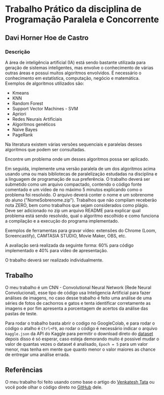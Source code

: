 # Trabalho Prático da disciplina de Programação Paralela e Concorrente
## Davi Horner Hoe de Castro
### Descrição
A área de inteligência artificial (IA) está sendo bastante utilizada para geração de sistemas inteligentes, mas envolve o conhecimento de várias outras áreas e possui muitos algoritmos envolvidos. É necessário o conhecimento em estatística, computação, negócio e matemática. Exemplos de algoritmos utilizados são:

* Kmeans
* KNN
* Random Forest
* Support Vector Machines - SVM
* Apriori
* Redes Neurais Artificiais
* Algoritmos genéticos
* Naive Bayes
* PageRank

Na literatura existem várias versões sequenciais e paralelas desses algoritmos que podem ser consultadas.

Encontre um problema onde um desses algoritmos possa ser aplicado.

Em seguida, implemente uma versão paralela de um dos algoritmos acima usando uma ou mais bibliotecas de paralelização estudadas na disciplina e a linguagem de programação de sua preferência. O trabalho deverá ser submetido como um arquivo compactado, contendo o código fonte comentado e um vídeo de no máximo 5 minutos explicando como o problema foi resolvido. O arquivo deverá conter o nome e um sobrenome do aluno ("NomeSobrenome.zip"). Trabalhos que não compilam receberão nota ZERO, bem como trabalhos que sejam considerados como plágio. Deve ser adicionado no zip um arquivo README para explicar qual problema está sendo resolvido, qual o algoritmo escolhido e como funciona a compilação e a execução do programa implementado.

Exemplos de ferramentas para gravar vídeo: extensões do Chrome (Loom, Screencastify), CAMTASIA STUDIO, Movie Maker, OBS, etc.

A avaliação será realizada da seguinte forma: 60% para código implementado e 40% para vídeo de apresentação.

O trabalho deverá ser realizado individualmente.

## Trabalho

O meu trabalho é um CNN - Convolutional Neural Network (Rede Neural Convolucional), esse tipo de código usa Inteligencia Artificial para fazer análises de imagens, no caso desse trabalho é feito uma análise de uma séries de fotos de cachorros e gatos e tenta identificar corretamente as imagens e por fim apresenta a porcentagem de acertos da análise das pastas de teste.

Para rodar o trabalho basta abrir o codigo no GoogleColab, e para rodar o código o atalho é  ```Ctrl+F9```, ao rodar o código é necessário indicar o arquivo ```kaggle.json``` da API do Kaggle para permitir o download direto do [dataset](https://www.kaggle.com/tongpython/cat-and-dog) depois disso é só esperar, caso esteja demorando muito é possivel mudar o valor de quantas vezes o dataset é analisado, ```Epoch = 5``` para um valor menor, mas tenha em mente que quanto menor o valor maiores as chance de entregar uma análise errada. 

## Referências

O meu trabalho foi feito usando como base o artigo do [Venkatesh Tata](https://becominghuman.ai/building-an-image-classifier-using-deep-learning-in-python-totally-from-a-beginners-perspective-be8dbaf22dd8) ou você pode olhar o código direto no [GitHub](https://github.com/venkateshtata/cnn_medium.) dele.

